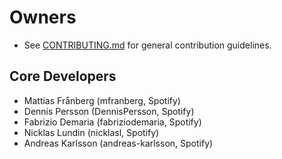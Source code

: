# Owners

- See [CONTRIBUTING.md](CONTRIBUTING.md) for general contribution guidelines.

## Core Developers

- Mattias Frånberg (mfranberg, Spotify)
- Dennis Persson (DennisPersson, Spotify)
- Fabrizio Demaria (fabriziodemaria, Spotify)
- Nicklas Lundin (nicklasl, Spotify)
- Andreas Karlsson (andreas-karlsson, Spotify)
